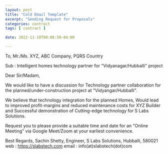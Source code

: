 ```yaml
---
layout: post
title: "Cold Email Template"
excerpt: "Sending Request for Proposals"
categories: contract
tags: [ contract ]

date: 2022-11-18T08:08:50-04:00

---
```


To,
  Mr./Ms. XYZ,
  ABC Company,
  PQRS Country

Sub : Intelligent homes technology partner for "Vidyanagar/Hubballi" project

Dear Sir/Madam,

  We would like to have a discussion for Technology partner collaboration for the  planned/under-construction
  project at "Vidyangar/Hubballi".
  
  We believe that technology integration for the planned Homes, Would lead to improved profit-margins and 
  reduced maintenance costs for XYZ Builder and Successful demonstration of Cutting-edge technology for 
  S Labs Solutions.
  
  Request you to please provide a suitable time and date for an "Online Meeting" via Google Meet/Zoom at your earliest
  convenience.
  

Best Regards,
Sachin Shetty,
Engineer,
S Labs Solutions,
Hubballi, 580021
web : https://slabstech.com
email : info(at)slabstech(dot)com